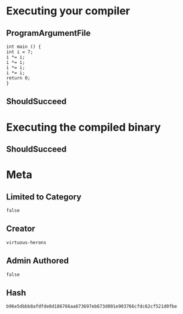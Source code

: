 # Executing your compiler

## ProgramArgumentFile

```
int main () {
int i = 7;
i *= i;
i *= i;
i *= i;
i *= i;
return 0;
}
```

## ShouldSucceed

# Executing the compiled binary

## ShouldSucceed

# Meta

## Limited to Category

```
false
```

## Creator

```
virtuous-herons
```

## Admin Authored

```
false
```

## Hash

```
b96e5dbbb8afdfde0d186766aa673697eb673d001e903766cfdc62cf521d0fbe
```
